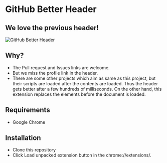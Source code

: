 # GitHub Better Header
## We love the previous header!
![GitHub Better Header](https://raw.githubusercontent.com/wiki/itchyny/github-better-header/image.png)

## Why?
- The Pull request and Issues links are welcome.
- But we miss the profile link in the header.
- There are some other projects which aim as same as this project, but their scripts are loaded after the contents are loaded. Thus the header gets better after a few hundreds of milliseconds. On the other hand, this extension replaces the elements before the document is loaded.

## Requirements
- Google Chrome

## Installation
- Clone this repository
- Click Load unpacked extension button in the chrome://extensions/.
